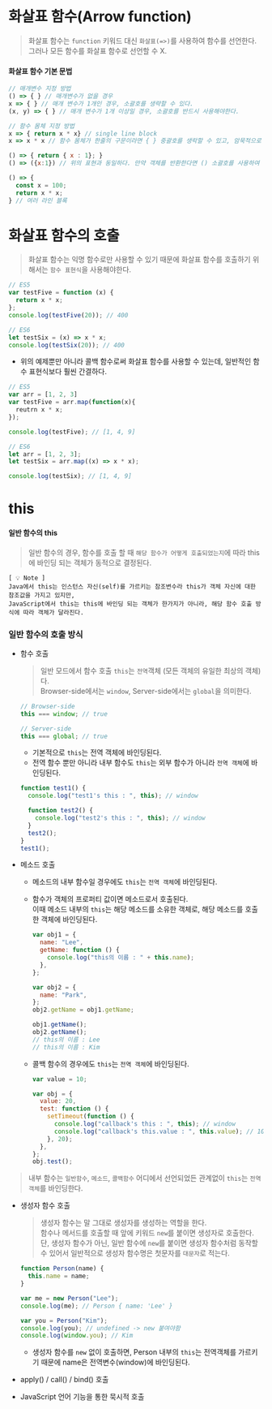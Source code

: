 # 화살표 함수(Arrow function)

> 화살표 함수는 `function` 키워드 대신 `화살표(=>)`를 사용하여 함수를 선언한다. <br/>
> 그러나 모든 함수를 화살표 함수로 선언할 수 X.

#### 화살표 함수 기본 문법

```jsx
// 매개변수 지정 방법
() => { } // 매개변수가 없을 경우
x => { } // 매개 변수가 1개인 경우, 소괄호를 생략할 수 있다.
(x, y) => { } // 매개 변수가 1개 이상일 경우, 소괄호를 반드시 사용해야한다.

// 함수 몸체 지정 방법
x => { return x * x} // single line block
x => x * x // 함수 몸체가 한줄의 구문이라면 { } 중괄호를 생락할 수 있고, 암묵적으로 return 된다.

() => { return { x : 1}; }
() => ({x:1}) // 위의 표현과 동일하다. 만약 객체를 반환한다면 () 소괄호를 사용하여 객체를 감싸준다.

() => {
  const x = 100;
  return x * x;
} // 여러 라인 블록
```

# 화살표 함수의 호출

> 화살표 함수는 익명 함수로만 사용할 수 있기 때문에 화살표 함수를 호출하기 위해서는 `함수 표현식`을 사용해야한다.

```jsx
// ES5
var testFive = function (x) {
  return x * x;
};
console.log(testFive(20)); // 400

// ES6
let testSix = (x) => x * x;
console.log(testSix(20)); // 400
```

- 위의 예제뿐만 아니라 콜백 함수로써 화살표 함수를 사용할 수 있는데, 일반적인 함수 표현식보다 훨씬 간결하다.

```jsx
// ES5
var arr = [1, 2, 3]
var testFive = arr.map(function(x){
  reutrn x * x;
});

console.log(testFive); // [1, 4, 9]
```

```jsx
// ES6
let arr = [1, 2, 3];
let testSix = arr.map((x) => x * x);

console.log(testSix); // [1, 4, 9]
```

# this

#### 일반 함수의 this

> 일반 함수의 경우, 함수를 호출 할 때 `해당 함수가 어떻게 호출되었는지`에 따라 this에 바인딩 되는 객체가 동적으로 결정된다.<br/>

```
[ 💡 Note ]
Java에서 this는 인스턴스 자신(self)를 가르키는 참조변수라 this가 객체 자신에 대한 참조값을 가지고 있지만,
JavaScript에서 this는 this에 바인딩 되는 객체가 한가지가 아니라, 해당 함수 호출 방식에 따라 객체가 달라진다.
```

### 일반 함수의 호출 방식

- 함수 호출

  > 일반 모드에서 함수 호출 `this`는 `전역`객체 (모든 객체의 유일한 최상의 객체)다. <br />
  > Browser-side에서는 `window`, Server-side에서는 `global`을 의미한다.

  ```jsx
  // Browser-side
  this === window; // true

  // Server-side
  this === global; // true
  ```

  - 기본적으로 `this`는 전역 객체에 바인딩된다. <br/>
  - 전역 함수 뿐만 아니라 내부 함수도 `this`는 외부 함수가 아니라 `전역 객체`에 바인딩된다.

  ```jsx
  function test1() {
    console.log("test1's this : ", this); // window

    function test2() {
      console.log("test2's this : ", this); // window
    }
    test2();
  }
  test1();
  ```

- 메소드 호출

  - 메소드의 내부 함수일 경우에도 `this`는 `전역 객체`에 바인딩된다.
  - 함수가 객체의 프로퍼티 값이면 메소드로서 호출된다. <br/>
    이때 메소드 내부의 `this`는 해당 메소드를 소유한 객체로, 해당 메소드를 호출한 객체에 바인딩된다.

    ```jsx
    var obj1 = {
      name: "Lee",
      getName: function () {
        console.log("this의 이름 : " + this.name);
      },
    };

    var obj2 = {
      name: "Park",
    };
    obj2.getName = obj1.getName;

    obj1.getName();
    obj2.getName();
    // this의 이름 : Lee
    // this의 이름 : Kim
    ```

  - 콜백 함수의 경우에도 `this`는 `전역 객체`에 바인딩된다.

    ```jsx
    var value = 10;

    var obj = {
      value: 20,
      test: function () {
        setTimeout(function () {
          console.log("callback's this : ", this); // window
          console.log("callback's this.value : ", this.value); // 10;
        }, 20);
      },
    };
    obj.test();
    ```

> 내부 함수는 `일반함수`, `메소드`, `콜백함수` 어디에서 선언되었든 관계없이 `this`는 `전역객체`를 바인딩한다.

- 생성자 함수 호출

  > 생성자 함수는 말 그대로 생성자를 생성하는 역할을 한다. <br/>
  > 함수나 메서드를 호출할 때 앞에 키워드 `new`를 붙이면 생성자로 호출한다. <br/>
  > 단, 생성자 함수가 아닌, 일반 함수에 `new`를 붙이면 생성자 함수처럼 동작할 수 있어서 일반적으로 생성자 함수명은 첫문자를 `대문자`로 적는다.

  ```jsx
  function Person(name) {
    this.name = name;
  }

  var me = new Person("Lee");
  console.log(me); // Person { name: 'Lee' }

  var you = Person("Kim");
  console.log(you); // undefined -> new 붙여야함
  console.log(window.you); // Kim
  ```

  - 생성자 함수를 `new` 없이 호출하면, Person 내부의 `this`는 전역객체를 가르키기 때문에 name은 전역변수(window)에 바인딩된다.

- apply() / call() / bind() 호출

- JavaScript 언어 기능을 통한 묵시적 호출

